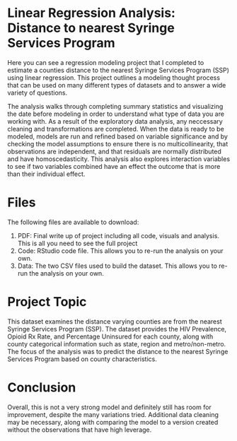 # Linear Regression Analysis: Distance to nearest Syringe Services Program 
Here you can see a regression modeling project that I completed to estimate a counties distance to the nearest Syringe Services Program (SSP) using linear regression.
This project outlines a modeling thought process that can be used on many different types of datasets and to answer a wide variety of questions. 

The analysis walks through completing summary statistics and visualizing the date before modeling in order to understand what type of data you are working with.
As a result of the exploratory data analysis, any neccessary cleaning and transformations are completed. 
When the data is ready to be modeled, models are run and refined based on variable significance and by checking the model assumptions to ensure there is no multicollinearity, that observations are independent, and that residuals are normally distributed and have homoscedasticity.
This analysis also explores interaction variables to see if two variables combined have an effect the outcome that is more than their individual effect. 

# Files
The following files are available to download:
1. PDF: Final write up of project including all code, visuals and analysis. This is all you need to see the full project
2. Code: RStudio code file. This allows you to re-run the analysis on your own.
3. Data: The two CSV files used to build the dataset. This allows you to re-run the analysis on your own. 

# Project Topic
This dataset examines the distance varying counties are from the nearest Syringe Services Program (SSP). 
The dataset provides the HIV Prevalence, Opioid Rx Rate, and Percentage Uninsured for each county, along with county categorical information such as 
state, region and metro/non-metro. The focus of the analysis was to predict the distance to the nearest Syringe Services Program based on county characteristics.

# Conclusion
Overall, this is not a very strong model and definitely still has room for improvement, despite the many variations tried. 
Additional data cleaning may be necessary, along with comparing the model to a version created without the observations that have high leverage.
